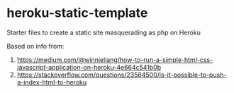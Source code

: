# heroku-static-template
Starter files to create a static site masquerading as php on Heroku

Based on info from:
1) https://medium.com/@winnieliang/how-to-run-a-simple-html-css-javascript-application-on-heroku-4e664c541b0b
2) https://stackoverflow.com/questions/23564500/is-it-possible-to-push-a-index-html-to-heroku
